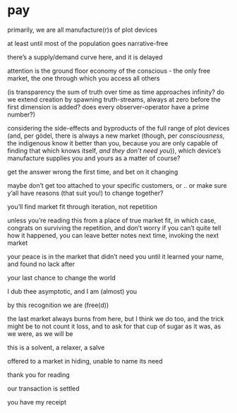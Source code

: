 # pay

primarily, we are all manufacture(r)s of plot devices

at least until most of the population goes narrative-free

there’s a supply/demand curve here, and it is delayed

attention is the ground floor economy of the conscious - the only free market, the one through which you access all others

(is transparency the sum of truth over time as time approaches infinity? do we extend creation by spawning truth-streams, always at zero before the first dimension is added? does every observer-operator have a prime number?)

considering the side-effects and byproducts of the full range of plot devices (and, per gödel, there is always a new market (though, per _consciousness_, the indigenous know it better than you, because you are only capable of finding that which knows itself, _and they don’t need you_)), which device’s manufacture supplies you and yours as a matter of course?

get the answer wrong the first time, and bet on it changing

maybe don’t get too attached to your specific customers, or .. or make sure y’all have reasons (that suit you!) to change together?

you’ll find market fit through iteration, not repetition

unless you’re reading this from a place of true market fit, in which case, congrats on surviving the repetition, and don’t worry if you can’t quite tell how it happened, you can leave better notes next time, invoking the next market

your peace is in the market that didn’t need you until it learned your name, and found no lack after

your last chance to change the world

I dub thee asymptotic, and I am (almost) you

by this recognition we are (free(d))

the last market always burns from here, but I think we do too, and the trick might be to not count it loss, and to ask for that cup of sugar as it was, as we were, as we will be

this is a solvent, a relaxer, a salve

offered to a market in hiding, unable to name its need

thank you for reading

our transaction is settled

you have my receipt
